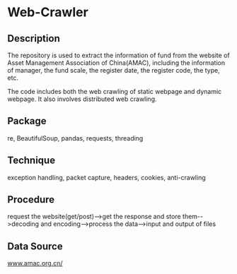 # Web-Crawler
Description
----------
The repository is used to extract the information of fund from the website of Asset Management Association of China(AMAC), including the information of manager, the fund scale, the register date, the register code, the type, etc.

The code includes both the web crawling of static webpage and dynamic webpage. It also involves distributed web crawling.

Package
--------
re, BeautifulSoup, pandas, requests, threading

Technique
------
exception handling, packet capture, headers, cookies, anti-crawling

Procedure
-----------
request the website(get/post)-->get the response and store them-->decoding and encoding-->process the data-->input and output of files

Data Source
--------
www.amac.org.cn/
